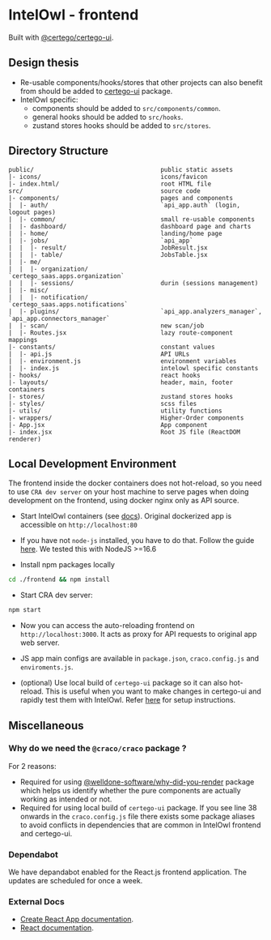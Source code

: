# IntelOwl - frontend

Built with [@certego/certego-ui](https://github.com/certego/certego-ui).

## Design thesis

- Re-usable components/hooks/stores that other projects can also benefit from should be added to [certego-ui](https://github.com/certego/certego-ui) package.
- IntelOwl specific:
  - components should be added to `src/components/common`.
  - general hooks should be added to `src/hooks`.
  - zustand stores hooks should be added to `src/stores`.

## Directory Structure

```
public/                                   public static assets
|- icons/                                 icons/favicon
|- index.html/                            root HTML file
src/                                      source code
|- components/                            pages and components
|  |- auth/                               `api_app.auth` (login, logout pages)
|  |- common/                             small re-usable components
|  |- dashboard/                          dashboard page and charts
|  |- home/                               landing/home page
|  |- jobs/                               `api_app`
|  |  |- result/                          JobResult.jsx
|  |  |- table/                           JobsTable.jsx
|  |- me/
|  |  |- organization/                    `certego_saas.apps.organization`
|  |  |- sessions/                        durin (sessions management)
|  |- misc/
|  |  |- notification/                    `certego_saas.apps.notifications`
|  |- plugins/                            `api_app.analyzers_manager`, `api_app.connectors_manager`
|  |- scan/                               new scan/job
|  |- Routes.jsx                          lazy route-component mappings
|- constants/                             constant values
|  |- api.js                              API URLs
|  |- environment.js                      environment variables
|  |- index.js                            intelowl specific constants
|- hooks/                                 react hooks
|- layouts/                               header, main, footer containers
|- stores/                                zustand stores hooks
|- styles/                                scss files
|- utils/                                 utility functions
|- wrappers/                              Higher-Order components
|- App.jsx                                App component
|- index.jsx                              Root JS file (ReactDOM renderer)
```

## Local Development Environment

The frontend inside the docker containers does not hot-reload, so
you need to use `CRA dev server` on your host machine to serve pages when doing development on the frontend, using docker nginx only as API source.

- Start IntelOwl containers (see [docs](https://intelowl.readthedocs.io/en/latest/Installation.html)). Original dockerized app is accessible on `http://localhost:80`

- If you have not `node-js` installed, you have to do that. Follow the guide [here](https://www.digitalocean.com/community/tutorials/how-to-install-node-js-on-ubuntu-20-04). We tested this with NodeJS >=16.6

- Install npm packages locally
```bash
cd ./frontend && npm install
```  

- Start CRA dev server:
```bash
npm start
```

- Now you can access the auto-reloading frontend on `http://localhost:3000`. It acts as proxy for API requests to original app web server.

- JS app main configs are available in `package.json`, `craco.config.js` and `enviroments.js`.

- (optional) Use local build of `certego-ui` package so it can also hot-reload. This is useful when you want to make changes in certego-ui and rapidly test them with IntelOwl. Refer [here](https://github.com/certego/certego-ui#use-local-build-of-certego-ui-with-hot-reload-for-faster-development) for setup instructions.

## Miscellaneous

### Why do we need the `@craco/craco` package ?

For 2 reasons:

- Required for using [@welldone-software/why-did-you-render](https://github.com/welldone-software/why-did-you-render) package which helps us identify whether the pure components are actually working as intended or not.
- Required for using local build of `certego-ui` package. If you see line 38 onwards in the `craco.config.js` file there exists some package aliases to avoid conflicts in dependencies that are common in IntelOwl frontend and certego-ui.

### Dependabot

We have depandabot enabled for the React.js frontend application. The updates are scheduled for once a week.

### External Docs

- [Create React App documentation](https://facebook.github.io/create-react-app/docs/getting-started).
- [React documentation](https://reactjs.org/).
